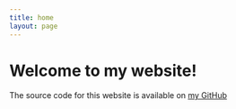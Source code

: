 ```yaml
---
title: home
layout: page
---
```

# Welcome to my website!
The source code for this website is available on [my GitHub](https://github.com/bmxguy100/appjackstudio.com)
